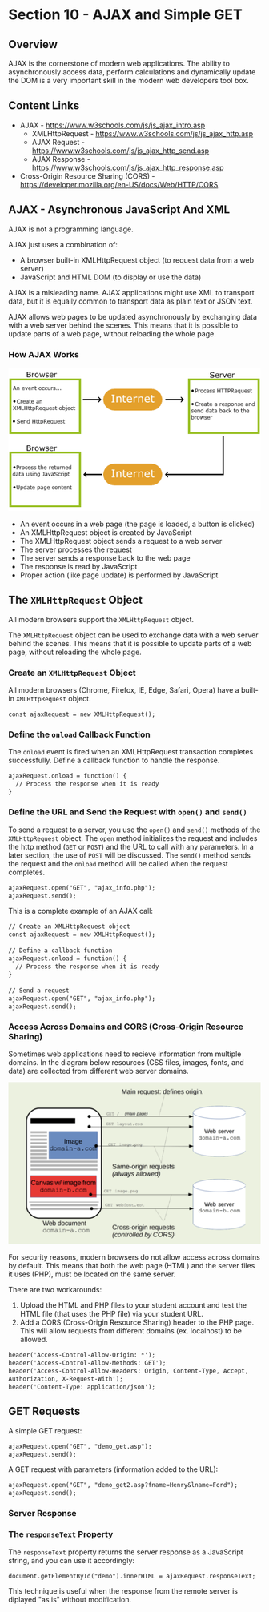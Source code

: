 # Section 10 - AJAX and Simple GET

## Overview

AJAX is the cornerstone of modern web applications. The ability to asynchronously access data, perform calculations and 
dynamically update the DOM is a very important skill in the modern web developers tool box.

## Content Links

- AJAX - <https://www.w3schools.com/js/js_ajax_intro.asp>
  - XMLHttpRequest - <https://www.w3schools.com/js/js_ajax_http.asp>
  - AJAX Request - <https://www.w3schools.com/js/js_ajax_http_send.asp>
  - AJAX Response - <https://www.w3schools.com/js/js_ajax_http_response.asp>
- Cross-Origin Resource Sharing (CORS) - <https://developer.mozilla.org/en-US/docs/Web/HTTP/CORS>

## AJAX - Asynchronous JavaScript And XML

AJAX is not a programming language.

AJAX just uses a combination of:

- A browser built-in XMLHttpRequest object (to request data from a web server)
- JavaScript and HTML DOM (to display or use the data)

AJAX is a misleading name. AJAX applications might use XML to transport data, but it is equally common to transport data as plain text or JSON text.

AJAX allows web pages to be updated asynchronously by exchanging data with a web server behind the scenes. This means that it is possible to update parts of a web page, without reloading the whole page.

### How AJAX Works
    
![How AJAX Works](images/pic_ajax.gif)

- An event occurs in a web page (the page is loaded, a button is clicked)
- An XMLHttpRequest object is created by JavaScript
- The XMLHttpRequest object sends a request to a web server
- The server processes the request
- The server sends a response back to the web page
- The response is read by JavaScript
- Proper action (like page update) is performed by JavaScript
 
## The `XMLHttpRequest` Object

All modern browsers support the `XMLHttpRequest` object.

The `XMLHttpRequest` object can be used to exchange data with a web server behind the scenes. This means that it is possible to update parts of a web page, without reloading the whole page.

### Create an `XMLHttpRequest` Object

All modern browsers (Chrome, Firefox, IE, Edge, Safari, Opera) have a built-in `XMLHttpRequest` object.
            
```
const ajaxRequest = new XMLHttpRequest();
```

### Define the `onload` Callback Function

The `onload` event is fired when an XMLHttpRequest transaction completes successfully. 
Define a callback function to handle the response.
    
```
ajaxRequest.onload = function() {
  // Process the response when it is ready
}
```

### Define the URL and Send the Request with `open()` and `send()`

To send a request to a server, you use the `open()` and `send()` methods of the `XMLHttpRequest` object. The `open` 
method initializes the request and includes the http method (`GET` or `POST`) and the URL to call with any parameters. 
In a later section, the use of `POST` will be discussed. The `send()` method sends the request and the `onload` method
will be called when the request completes. 

```
ajaxRequest.open("GET", "ajax_info.php");
ajaxRequest.send();
```
             
This is a complete example of an AJAX call:

```
// Create an XMLHttpRequest object
const ajaxRequest = new XMLHttpRequest();

// Define a callback function
ajaxRequest.onload = function() {
  // Process the response when it is ready
}

// Send a request
ajaxRequest.open("GET", "ajax_info.php");
ajaxRequest.send();
```

### Access Across Domains and CORS (Cross-Origin Resource Sharing)
                    
Sometimes web applications need to recieve information from multiple domains. In the diagram
below resources (CSS files, images, fonts, and data) are collected from different web server domains. 

![CORS Diagram Example](images/CORS-Diagram.png)

For security reasons, modern browsers do not allow access across domains by default. This means that both the web 
page (HTML) and the server files it uses (PHP), must be located on the same server.
 
There are two workarounds:
1. Upload the HTML and PHP files to your student account and test the HTML file (that uses the PHP file) via your student URL.
2. Add a CORS (Cross-Origin Resource Sharing) header to the PHP page. This will allow requests from different domains (ex. localhost) to be allowed. 

```
header('Access-Control-Allow-Origin: *');
header('Access-Control-Allow-Methods: GET');
header('Access-Control-Allow-Headers: Origin, Content-Type, Accept, Authorization, X-Request-With');
header('Content-Type: application/json');
```

## GET Requests

A simple GET request:
   
```
ajaxRequest.open("GET", "demo_get.asp");
ajaxRequest.send();
```

A GET request with parameters (information added to the URL):

```
ajaxRequest.open("GET", "demo_get2.asp?fname=Henry&lname=Ford");
ajaxRequest.send();
```

### Server Response
    
### The `responseText` Property

The `responseText` property returns the server response as a JavaScript string, and you can use it accordingly:

```
document.getElementById("demo").innerHTML = ajaxRequest.responseText;
```
     
This technique is useful when the response from the remote server is diplayed "as is" without modification.

